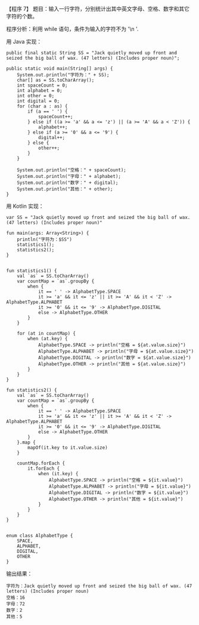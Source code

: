 【程序 7】 题目：输入一行字符，分别统计出其中英文字母、空格、数字和其它字符的个数。

程序分析：利用 while 语句，条件为输入的字符不为 '\n '.

用 Java 实现：

```
public final static String SS = "Jack quietly moved up front and seized the big ball of wax. (47 letters) (Includes proper noun)";

public static void main(String[] args) {
    System.out.println("字符为：" + SS);
    char[] as = SS.toCharArray();
    int spaceCount = 0;
    int alphabet = 0;
    int other = 0;
    int digital = 0;
    for (char a : as) {
        if (a == ' ') {
            spaceCount++;
        } else if ((a >= 'a' && a <= 'z') || (a >= 'A' && a < 'Z')) {
            alphabet++;
        } else if (a >= '0' && a <= '9') {
            digital++;
        } else {
            other++;
        }
    }

    System.out.println("空格：" + spaceCount);
    System.out.println("字母：" + alphabet);
    System.out.println("数字：" + digital);
    System.out.println("其他：" + other);
}
```

用 Kotlin 实现：

    var SS = "Jack quietly moved up front and seized the big ball of wax. (47 letters) (Includes proper noun)"

    fun main(args: Array<String>) {
        println("字符为：$SS")
        statistics1();
        statistics2();
    }


    fun statistics1() {
        val `as` = SS.toCharArray()
        var countMap = `as`.groupBy {
            when {
                it == ' ' -> AlphabetType.SPACE
                it >= 'a' && it <= 'z' || it >= 'A' && it < 'Z' -> AlphabetType.ALPHABET
                it >= '0' && it <= '9' -> AlphabetType.DIGITAL
                else -> AlphabetType.OTHER
            }
        }

        for (at in countMap) {
            when (at.key) {
                AlphabetType.SPACE -> println("空格 = ${at.value.size}")
                AlphabetType.ALPHABET -> println("字母 = ${at.value.size}")
                AlphabetType.DIGITAL -> println("数字 = ${at.value.size}")
                AlphabetType.OTHER -> println("其他 = ${at.value.size}")
            }
        }
    }

    fun statistics2() {
        val `as` = SS.toCharArray()
        var countMap = `as`.groupBy {
            when {
                it == ' ' -> AlphabetType.SPACE
                it >= 'a' && it <= 'z' || it >= 'A' && it < 'Z' -> AlphabetType.ALPHABET
                it >= '0' && it <= '9' -> AlphabetType.DIGITAL
                else -> AlphabetType.OTHER
            }
        }.map {
            mapOf(it.key to it.value.size)
        }

        countMap.forEach {
            it.forEach {
                when (it.key) {
                    AlphabetType.SPACE -> println("空格 = ${it.value}")
                    AlphabetType.ALPHABET -> println("字母 = ${it.value}")
                    AlphabetType.DIGITAL -> println("数字 = ${it.value}")
                    AlphabetType.OTHER -> println("其他 = ${it.value}")
                }
            }
        }
    }


    enum class AlphabetType {
        SPACE,
        ALPHABET,
        DIGITAL,
        OTHER
    }



输出结果：

```
字符为：Jack quietly moved up front and seized the big ball of wax. (47 letters) (Includes proper noun)
空格：16
字母：72
数字：2
其他：5
```



